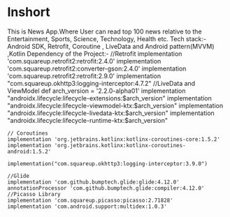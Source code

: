 # Inshort
This is News App.Where User can read top 100 news relative to the Entertainment, Sports, Science, Technology, Health etc.
Tech stack:- Android SDK, Retrofit, Coroutine , LiveData and Android pattern(MVVM) ,Kotlin
Dependency of the Project:-
   //Retrofit
    implementation 'com.squareup.retrofit2:retrofit:2.4.0'
    implementation 'com.squareup.retrofit2:converter-gson:2.4.0'
    implementation 'com.squareup.retrofit2:retrofit:2.9.0'
    implementation "com.squareup.okhttp3:logging-interceptor:4.7.2"
    //LiveData and ViewModel
    def arch_version = '2.2.0-alpha01'
    implementation "androidx.lifecycle:lifecycle-extensions:$arch_version"
    implementation "androidx.lifecycle:lifecycle-viewmodel-ktx:$arch_version"
    implementation "androidx.lifecycle:lifecycle-livedata-ktx:$arch_version"
    implementation "androidx.lifecycle:lifecycle-runtime-ktx:$arch_version"

    // Coroutines
    implementation 'org.jetbrains.kotlinx:kotlinx-coroutines-core:1.5.2'
    implementation 'org.jetbrains.kotlinx:kotlinx-coroutines-android:1.5.2'

    implementation("com.squareup.okhttp3:logging-interceptor:3.9.0")

    //Glide
    implementation 'com.github.bumptech.glide:glide:4.12.0'
    annotationProcessor 'com.github.bumptech.glide:compiler:4.12.0'
    //Picasso Library
    implementation 'com.squareup.picasso:picasso:2.71828'
    implementation 'com.android.support:multidex:1.0.3'

